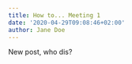 ```yaml
---
title: How to... Meeting 1
date: '2020-04-29T09:08:46+02:00'
author: Jane Doe
---
```

New post, who dis?